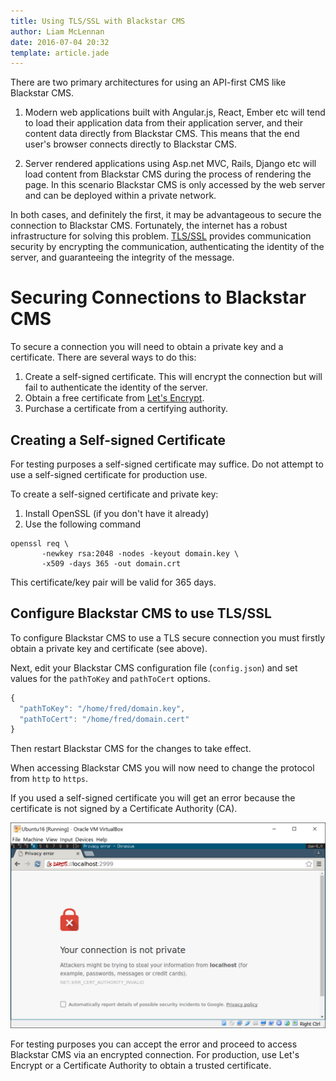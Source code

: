 ```yaml
---
title: Using TLS/SSL with Blackstar CMS
author: Liam McLennan
date: 2016-07-04 20:32
template: article.jade
---
```


There are two primary architectures for using an API-first CMS like Blackstar CMS. 

1. Modern web applications built with Angular.js, React, Ember etc will tend to load their application data from their application server, and their content data directly from Blackstar CMS. This means that the end user's browser connects directly to Blackstar CMS.

1. Server rendered applications using Asp.net MVC, Rails, Django etc will load content from Blackstar CMS during the process of rendering the page. In this scenario Blackstar CMS is only accessed by the web server and can be deployed within a private network.

In both cases, and definitely the first, it may be advantageous to secure the connection to Blackstar CMS. Fortunately, the internet has a robust infrastructure for solving this problem. [TLS/SSL](https://en.wikipedia.org/wiki/Transport_Layer_Security) provides communication security by encrypting the communication, authenticating the identity of the server, and guaranteeing the integrity of the message. 

Securing Connections to Blackstar CMS
=====================================

To secure a connection you will need to obtain a private key and a certificate. There are several ways to do this:

1. Create a self-signed certificate. This will encrypt the connection but will fail to authenticate the identity of the server.
1. Obtain a free certificate from [Let's Encrypt](https://letsencrypt.org/).
1. Purchase a certificate from a certifying authority. 

Creating a Self-signed Certificate
--------------------------------

For testing purposes a self-signed certificate may suffice. Do not attempt to use a self-signed certificate for production use.

To create a self-signed certificate and private key:

1. Install OpenSSL (if you don't have it already)
1. Use the following command
```
openssl req \
       -newkey rsa:2048 -nodes -keyout domain.key \
       -x509 -days 365 -out domain.crt
```

This certificate/key pair will be valid for 365 days. 

Configure Blackstar CMS to use TLS/SSL
---------------

To configure Blackstar CMS to use a TLS secure connection you must firstly obtain a private key and certificate (see above). 

Next, edit your Blackstar CMS configuration file (`config.json`) and set values for the `pathToKey` and `pathToCert` options. 

```javascript
{
  "pathToKey": "/home/fred/domain.key",
  "pathToCert": "/home/fred/domain.cert"
}
```

Then restart Blackstar CMS for the changes to take effect. 

When accessing Blackstar CMS you will now need to change the protocol from `http` to `https`.

If you used a self-signed certificate you will get an error because the certificate is not signed by a Certificate Authority (CA).

![Certificate error](chromeerror.png)

For testing purposes you can accept the error and proceed to access Blackstar CMS via an encrypted connection. For production, use Let's Encrypt or a Certificate Authority to obtain a trusted certificate. 